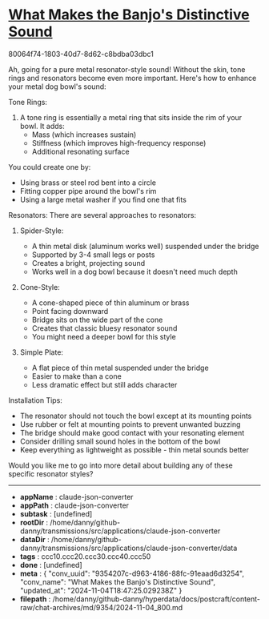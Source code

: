 # [What Makes the Banjo's Distinctive Sound](https://claude.ai/chat/9354207c-d963-4186-88fc-91eaad6d3254)

80064f74-1803-40d7-8d62-c8bdba03dbc1

 Ah, going for a pure metal resonator-style sound! Without the skin, tone rings and resonators become even more important. Here's how to enhance your metal dog bowl's sound:

Tone Rings:
1. A tone ring is essentially a metal ring that sits inside the rim of your bowl. It adds:
   - Mass (which increases sustain)
   - Stiffness (which improves high-frequency response)
   - Additional resonating surface

You could create one by:
- Using brass or steel rod bent into a circle
- Fitting copper pipe around the bowl's rim
- Using a large metal washer if you find one that fits

Resonators:
There are several approaches to resonators:

1. Spider-Style:
   - A thin metal disk (aluminum works well) suspended under the bridge
   - Supported by 3-4 small legs or posts
   - Creates a bright, projecting sound
   - Works well in a dog bowl because it doesn't need much depth

2. Cone-Style:
   - A cone-shaped piece of thin aluminum or brass
   - Point facing downward
   - Bridge sits on the wide part of the cone
   - Creates that classic bluesy resonator sound
   - You might need a deeper bowl for this style

3. Simple Plate:
   - A flat piece of thin metal suspended under the bridge
   - Easier to make than a cone
   - Less dramatic effect but still adds character

Installation Tips:
- The resonator should not touch the bowl except at its mounting points
- Use rubber or felt at mounting points to prevent unwanted buzzing
- The bridge should make good contact with your resonating element
- Consider drilling small sound holes in the bottom of the bowl
- Keep everything as lightweight as possible - thin metal sounds better

Would you like me to go into more detail about building any of these specific resonator styles?

---

* **appName** : claude-json-converter
* **appPath** : claude-json-converter
* **subtask** : [undefined]
* **rootDir** : /home/danny/github-danny/transmissions/src/applications/claude-json-converter
* **dataDir** : /home/danny/github-danny/transmissions/src/applications/claude-json-converter/data
* **tags** : ccc10.ccc20.ccc30.ccc40.ccc50
* **done** : [undefined]
* **meta** : {
  "conv_uuid": "9354207c-d963-4186-88fc-91eaad6d3254",
  "conv_name": "What Makes the Banjo's Distinctive Sound",
  "updated_at": "2024-11-04T18:47:25.029238Z"
}
* **filepath** : /home/danny/github-danny/hyperdata/docs/postcraft/content-raw/chat-archives/md/9354/2024-11-04_800.md
